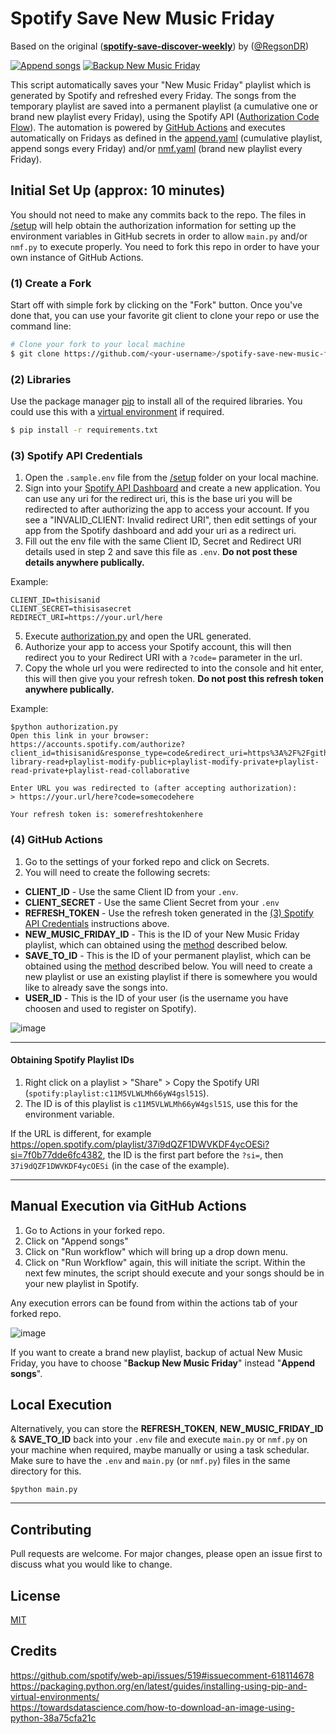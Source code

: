 # Spotify Save New Music Friday
Based on the original (**[spotify-save-discover-weekly](https://github.com/RegsonDR/spotify-save-discover-weekly])**) by ([@RegsonDR](https://github.com/RegsonDR))

[![Append songs](https://github.com/gioxx/spotify-save-new-music-friday/actions/workflows/append.yaml/badge.svg)](https://github.com/gioxx/spotify-save-new-music-friday/actions/workflows/append.yaml) [![Backup New Music Friday](https://github.com/gioxx/spotify-save-new-music-friday/actions/workflows/backup_nmf.yml/badge.svg)](https://github.com/gioxx/spotify-save-new-music-friday/actions/workflows/backup_nmf.yml)

This script automatically saves your "New Music Friday" playlist which is generated by Spotify and refreshed every Friday. The songs from the temporary playlist are saved into a permanent playlist (a cumulative one or brand new playlist every Friday), using the Spotify API ([Authorization Code Flow](https://developer.spotify.com/documentation/general/guides/authorization-guide/#authorization-code-flow)). The automation is powered by [GitHub Actions](https://docs.github.com/en/actions) and executes automatically on Fridays as defined in the [append.yaml](/.github/workflows/append.yaml) (cumulative playlist, append songs every Friday) and/or [nmf.yaml](/.github/workflows/nmf.yaml) (brand new playlist every Friday).

## Initial Set Up (approx: 10 minutes)
You should not need to make any commits back to the repo. The files in [/setup](/setup) will help obtain the authorization information for setting up the environment variables in GitHub secrets in order to allow `main.py` and/or `nmf.py` to execute properly. You need to fork this repo in order to have your own instance of GitHub Actions.

### (1) Create a Fork
Start off with simple fork by clicking on the "Fork" button. Once you've done that, you can use your favorite git client to clone your repo or use the command line:
```bash
# Clone your fork to your local machine
$ git clone https://github.com/<your-username>/spotify-save-new-music-friday.git
```

### (2) Libraries
Use the package manager [pip](https://pip.pypa.io/en/stable/) to install all of the required libraries. You could use this with a [virtual environment](https://docs.python.org/3/library/venv.html) if required.
```bash
$ pip install -r requirements.txt
```

### (3) Spotify API Credentials
1. Open the `.sample.env` file from the [/setup](/setup) folder on your local machine.
2. Sign into your [Spotify API Dashboard](https://developer.spotify.com/dashboard/applications) and create a new application. You can use any uri for the redirect uri, this is the base uri you will be redirected to after authorizing the app to access your account. If you see a "INVALID_CLIENT: Invalid redirect URI", then edit settings of your app from the Spotify dashboard and add your uri as a redirect uri.
3. Fill out the env file with the same Client ID, Secret and Redirect URI details used in step 2 and save this file as `.env`. **Do not post these details anywhere publically.**

Example:
```
CLIENT_ID=thisisanid
CLIENT_SECRET=thisisasecret
REDIRECT_URI=https://your.url/here
```
5. Execute [authorization.py](/setup/authorization.py) and open the URL generated.
6. Authorize your app to access your Spotify account, this will then redirect you to your Redirect URI with a `?code=` parameter in the url.
7. Copy the whole url you were redirected to into the console and hit enter, this will then give you your refresh token. **Do not post this refresh token anywhere publically.**

Example:
 ```
$python authorization.py
Open this link in your browser: https://accounts.spotify.com/authorize?client_id=thisisanid&response_type=code&redirect_uri=https%3A%2F%2Fgithub.com%2FRegsonDR&scope=user-library-read+playlist-modify-public+playlist-modify-private+playlist-read-private+playlist-read-collaborative

Enter URL you was redirected to (after accepting authorization):
> https://your.url/here?code=somecodehere

Your refresh token is: somerefreshtokenhere
```

### (4) GitHub Actions
1. Go to the settings of your forked repo and click on Secrets.
2. You will need to create the following secrets:
  *  **CLIENT_ID** - Use the same Client ID from your `.env`.
  *  **CLIENT_SECRET** - Use the same Client Secret from your `.env`
  *  **REFRESH_TOKEN** - Use the refresh token generated in the [(3) Spotify API Credentials](#3-spotify-api-credentials) instructions above.
  *  **NEW_MUSIC_FRIDAY_ID** - This is the ID of your New Music Friday playlist, which can obtained using the [method](#obtaining-spotify-playlist-ids) described below.
  *  **SAVE_TO_ID** - This is the ID of your permanent playlist, which can be obtained using the [method](#obtaining-spotify-playlist-ids) described below. You will need to create a new playlist or use an existing playlist if there is somewhere you would like to already save the songs into.
  *  **USER_ID** - This is the ID of your user (is the username you have choosen and used to register on Spotify).

![image](https://user-images.githubusercontent.com/32569720/113211160-0a7d3380-926d-11eb-97bc-0e17ef911336.png)

---

#### Obtaining Spotify Playlist IDs
1. Right click on a playlist > "Share" > Copy the Spotify URI (`spotify:playlist:c11M5VLWLMh66yW4gsl51S`).
2. The ID is of this playlist is `c11M5VLWLMh66yW4gsl51S`, use this for the environment variable.

If the URL is different, for example https://open.spotify.com/playlist/37i9dQZF1DWVKDF4ycOESi?si=7f0b77dde6fc4382, the ID is the first part before the `?si=`, then `37i9dQZF1DWVKDF4ycOESi` (in the case of the example).

---

## Manual Execution via GitHub Actions
1. Go to Actions in your forked repo.
2. Click on "Append songs"
3. Click on "Run workflow" which will bring up a drop down menu.
4. Click on "Run Workflow" again, this will initiate the script. Within the next few minutes, the script should execute and your songs should be in your new playlist in Spotify.

Any execution errors can be found from within the actions tab of your forked repo.

![image](https://user-images.githubusercontent.com/32569720/113211386-4fa16580-926d-11eb-94c9-ddb513a122a7.png)

If you want to create a brand new playlist, backup of actual New Music Friday, you have to choose "**Backup New Music Friday**" instead "**Append songs**".

## Local Execution
Alternatively, you can store the **REFRESH_TOKEN**, **NEW_MUSIC_FRIDAY_ID** & **SAVE_TO_ID** back into your `.env` file and execute `main.py` or `nmf.py` on your machine when required, maybe manually or using a task schedular. Make sure to have the `.env` and `main.py` (or `nmf.py`) files in the same directory for this.

 ```
$python main.py
```
---

## Contributing
Pull requests are welcome. For major changes, please open an issue first to discuss what you would like to change.

## License
[MIT](https://choosealicense.com/licenses/mit/)

## Credits
https://github.com/spotify/web-api/issues/519#issuecomment-618114678  
https://packaging.python.org/en/latest/guides/installing-using-pip-and-virtual-environments/  
https://towardsdatascience.com/how-to-download-an-image-using-python-38a75cfa21c
